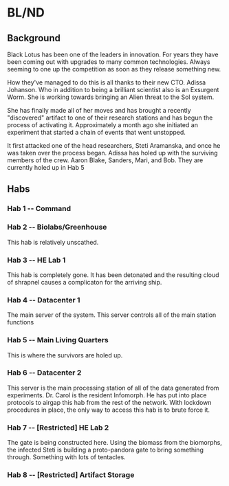 # BL/ND

## Background

Black Lotus has been one of the leaders in innovation.  For years they have been coming out with upgrades to many common technologies.  Always seeming to one up the competition as soon as they release something new.

How they've managed to do this is all thanks to their new CTO.  Adissa Johanson.  Who in addition to being a brilliant scientist also is an Exsurgent Worm.  She is working towards bringing an Alien threat to the Sol system.

She has finally made all of her moves and has brought a recently "discovered" artifact to one of their research stations and has begun the process of activating it.  Approximately a month ago she initiated an experiment that started a chain of events that went unstopped.  

It first attacked one of the head researchers, Steti Aramanska, and once he was taken over the process began.  Adissa has holed up with the surviving members of the crew.  Aaron Blake, Sanders, Mari, and Bob.  They are currently holed up in Hab 5

## Habs

### Hab 1 -- Command

### Hab 2 -- Biolabs/Greenhouse

This hab is relatively unscathed.  

### Hab 3 -- HE Lab 1

This hab is completely gone.  It has been detonated and the resulting cloud of shrapnel causes a complicaton for the arriving ship.  

### Hab 4 -- Datacenter 1

The main server of the system.  This server controls all of the main station functions

### Hab 5 -- Main Living Quarters

This is where the survivors are holed up.  

### Hab 6 -- Datacenter 2

This server is the main processing station of all of the data generated from experiments. Dr. Carol is the resident Infomorph.  He has put into place protocols to airgap this hab from the rest of the network.  With lockdown procedures in place, the only way to access this hab is to brute force it.  

### Hab 7 -- [Restricted] HE Lab 2

The gate is being constructed here.  Using the biomass from the biomorphs, the infected Steti is building a proto-pandora gate to bring something through.  Something with lots of tentacles.

### Hab 8 -- [Restricted] Artifact Storage